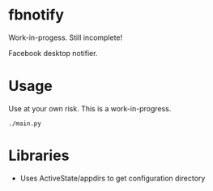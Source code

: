 fbnotify
========

Work-in-progess. Still incomplete!

Facebook desktop notifier.

Usage
=====

Use at your own risk. This is a work-in-progress.

`./main.py`

Libraries
=========

* Uses ActiveState/appdirs to get configuration directory